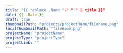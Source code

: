 ```yaml
---
title: "{{ replace .Name "-" " " | title }}"
date: {{ .Date }}
draft: true
thumbnailPath: "projects/projectName/filename.png"
localThumbnailPath: "filename.png"
projectName: "projectName"
projectType: "projectType"
projectLink: ""
---
```

